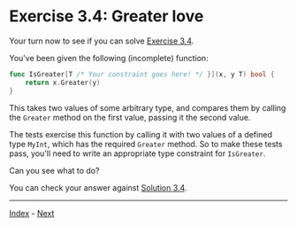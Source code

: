 # Exercise 3.4: Greater love

Your turn now to see if you can solve [Exercise 3.4](https://github.com/bitfield/kg-generics/blob/main/exercises/3.4).

You've been given the following (incomplete) function:

```go
func IsGreater[T /* Your constraint goes here! */ }](x, y T) bool {
	return x.Greater(y)
}
```

This takes two values of some arbitrary type, and compares them by calling the `Greater` method on the first value, passing it the second value.

The tests exercise this function by calling it with two values of a defined type `MyInt`, which has the required `Greater` method. So to make these tests pass, you'll need to write an appropriate type constraint for `IsGreater`.

Can you see what to do?

You can check your answer against [Solution 3.4](https://github.com/bitfield/kg-generics/blob/main/solutions/3.4/greater.go).

---

[Index](../../README.md) - [Next](../4.1/)
